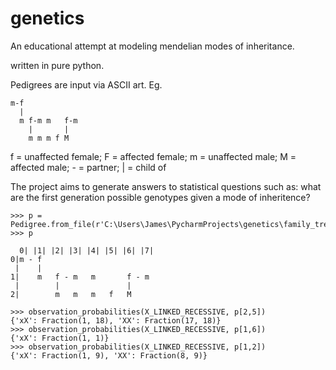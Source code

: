 # genetics

An educational attempt at modeling mendelian modes of inheritance.

written in pure python.

Pedigrees are input via ASCII art. Eg.
```
m-f
  |
  m f-m m   f-m
    |       |
    m m m f M
```
f = unaffected female;
F = affected female;
m = unaffected male;
M = affected male;
\- = partner;
| = child of

The project aims to generate answers to statistical questions such as:
  what are the first generation possible genotypes given a mode of inheritence?
  
```
>>> p = Pedigree.from_file(r'C:\Users\James\PycharmProjects\genetics\family_tree.txt')
>>> p
                            
  0| |1| |2| |3| |4| |5| |6| |7|
0|m - f                        
 |    |                        
1|    m   f - m   m       f - m
 |        |               |    
2|        m   m   m   f   M    

>>> observation_probabilities(X_LINKED_RECESSIVE, p[2,5])
{'xX': Fraction(1, 18), 'XX': Fraction(17, 18)}
>>> observation_probabilities(X_LINKED_RECESSIVE, p[1,6])
{'xX': Fraction(1, 1)}
>>> observation_probabilities(X_LINKED_RECESSIVE, p[1,2])
{'xX': Fraction(1, 9), 'XX': Fraction(8, 9)}
 ```
  
